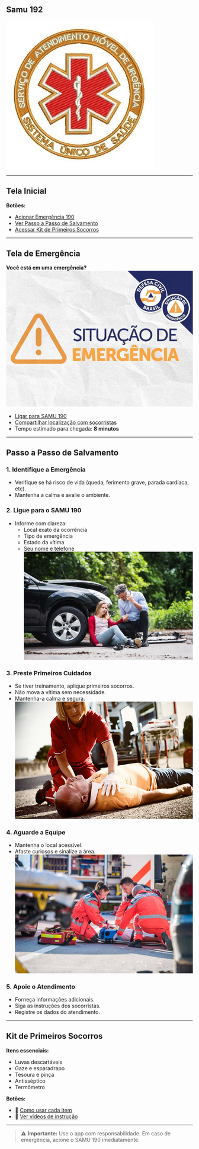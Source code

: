 ## Samu 192
![samu 192](image-5.png "samu 192")

---

##  Tela Inicial



**Botões:**
-  [Acionar Emergência 190](tel:190)
-  [Ver Passo a Passo de Salvamento](#passo-a-passo-de-salvamento)
-  [Acessar Kit de Primeiros Socorros](#kit-de-primeiros-socorros)

---

##  Tela de Emergência



**Você está em uma emergência?**
![](image-7.png)

-  [Ligar para SAMU 190](tel:190)
-  [Compartilhar localização com socorristas](#tela-de-localizacao)
-  Tempo estimado para chegada: **8 minutos**

---

##  Passo a Passo de Salvamento

### 1. Identifique a Emergência

- Verifique se há risco de vida (queda, ferimento grave, parada cardíaca, etc).
- Mantenha a calma e avalie o ambiente.

### 2. Ligue para o SAMU 190

- Informe com clareza:
  - Local exato da ocorrência
  - Tipo de emergência
  - Estado da vítima
  - Seu nome e telefone
  ![](image-4.png)

### 3. Preste Primeiros Cuidados
- Se tiver treinamento, aplique primeiros socorros.
- Não mova a vítima sem necessidade.
- Mantenha-a calma e segura.![.](image-2.png)

### 4. Aguarde a Equipe

- Mantenha o local acessível.
- Afaste curiosos e sinalize a área.![](image-3.png)

### 5. Apoie o Atendimento

- Forneça informações adicionais.
- Siga as instruções dos socorristas.
- Registre os dados do atendimento.

---

##  Kit de Primeiros Socorros



**Itens essenciais:**
- Luvas descartáveis
- Gaze e esparadrapo
- Tesoura e pinça
- Antisséptico
- Termômetro

**Botões:**
- 📘 [Como usar cada item](#instrucoes-de-uso)
- 🎥 [Ver vídeos de instrução](#videos-de-socorro)


---

> ⚠️ **Importante:** Use o app com responsabilidade. Em caso de emergência, acione o SAMU 190 imediatamente.
